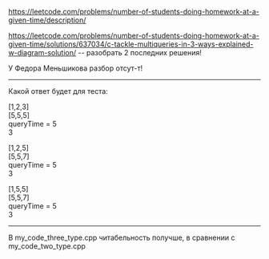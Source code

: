 https://leetcode.com/problems/number-of-students-doing-homework-at-a-given-time/description/

https://leetcode.com/problems/number-of-students-doing-homework-at-a-given-time/solutions/637034/c-tackle-multiqueries-in-3-ways-explained-w-diagram-solution/ -- разобрать 2 последних решения!

У Федора Меньшикова разбор отсут-т!

____

Какой ответ будет для  теста: 

[1,2,3]  
[5,5,5]  
queryTime = 5  
3

[1,2,5]  
[5,5,7]  
queryTime = 5  
3

[1,5,5]  
[5,5,7]  
queryTime = 5  
3

____

В my_code_three_type.cpp читабельность получше, в сравнении с my_code_two_type.cpp
